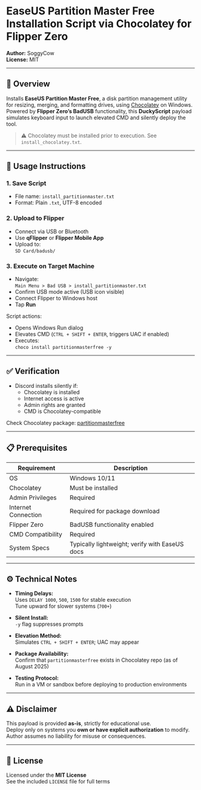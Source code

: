 # EaseUS Partition Master Free Installation Script via Chocolatey for Flipper Zero

**Author:** SoggyCow  
**License:** MIT

---

## 🧱 Overview

Installs **EaseUS Partition Master Free**, a disk partition management utility for resizing, merging, and formatting drives, using [Chocolatey](https://chocolatey.org/) on Windows.  
Powered by **Flipper Zero’s BadUSB** functionality, this **DuckyScript** payload simulates keyboard input to launch elevated CMD and silently deploy the tool.

> ⚠️ Chocolatey must be installed prior to execution. See `install_chocolatey.txt`.

---

## 🚀 Usage Instructions

### 1. Save Script

- File name: `install_partitionmaster.txt`  
- Format: Plain `.txt`, UTF-8 encoded

### 2. Upload to Flipper

- Connect via USB or Bluetooth  
- Use **qFlipper** or **Flipper Mobile App**  
- Upload to:  
  `SD Card/badusb/`

### 3. Execute on Target Machine

- Navigate:  
  `Main Menu > Bad USB > install_partitionmaster.txt`  
- Confirm USB mode active (USB icon visible)  
- Connect Flipper to Windows host  
- Tap **Run**

Script actions:
- Opens Windows Run dialog  
- Elevates CMD (`CTRL + SHIFT + ENTER`, triggers UAC if enabled)  
- Executes:  
  `choco install partitionmasterfree -y`

---

## ✅ Verification

- Discord installs silently if:
  - Chocolatey is installed  
  - Internet access is active  
  - Admin rights are granted  
  - CMD is Chocolatey-compatible

Check Chocolatey package: [partitionmasterfree](https://community.chocolatey.org/packages/partitionmasterfree)

---

## 📋 Prerequisites

| Requirement              | Description                                        |
|--------------------------|----------------------------------------------------|
| OS                       | Windows 10/11                                      |
| Chocolatey               | Must be installed                                  |
| Admin Privileges         | Required                                           |
| Internet Connection      | Required for package download                      |
| Flipper Zero             | BadUSB functionality enabled                       |
| CMD Compatibility        | Required                                           |
| System Specs             | Typically lightweight; verify with EaseUS docs     |

---

## ⚙️ Technical Notes

- **Timing Delays:**  
  Uses `DELAY 1000`, `500`, `1500` for stable execution  
  Tune upward for slower systems (`700+`)

- **Silent Install:**  
  `-y` flag suppresses prompts

- **Elevation Method:**  
  Simulates `CTRL + SHIFT + ENTER`; UAC may appear

- **Package Availability:**  
  Confirm that `partitionmasterfree` exists in Chocolatey repo (as of August 2025)

- **Testing Protocol:**  
  Run in a VM or sandbox before deploying to production environments

---

## ⚠️ Disclaimer

This payload is provided **as-is**, strictly for educational use.  
Deploy only on systems you **own or have explicit authorization** to modify.  
Author assumes no liability for misuse or consequences.

---

## 📄 License

Licensed under the **MIT License**  
See the included `LICENSE` file for full terms
